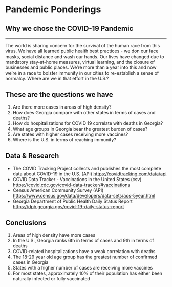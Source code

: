 # Pandemic Ponderings
## Why we chose the COVID-19 Pandemic
---------------------------------------------------------------------------------
The world is sharing concern for the survival of the human race from this virus. We have all learned public health best practices - we don our face masks, social distance and wash our hands. Our lives have changed due to mandatory stay-at-home measures, virtual learning, and the closure of businesses and public places. We’re more than a year into this and now we’re in a race to bolster immunity in our cities to re-establish a sense of normalcy. Where are we in that effort in the U.S.?

## These are the questions we have
1. Are there more cases in areas of high density?
2. How does Georgia compare with other states in terms of cases and deaths?
3. How do hospitalizations for COVID 19 correlate with deaths in Georgia?
4. What age groups in Georgia bear the greatest burden of cases?
5. Are states with higher cases receiving more vaccines?
6. Where is the U.S. in terms of reaching immunity?

## Data & Research
* The COVID Tracking Project collects and publishes the most complete data about COVID-19 in the U.S. (API) https://covidtracking.com/data/api
* COVID Data Tracker - Vaccinations in the United States (csv) https://covid.cdc.gov/covid-data-tracker/#vaccinations
* Census American Community Survey (API) https://www.census.gov/data/developers/data-sets/acs-5year.html
* Georgia Department of Public Health Daily Status Report https://dph.georgia.gov/covid-19-daily-status-report

## Conclusions
1. Areas of high density have more cases
2. In the U.S., Georgia ranks 6th in terms of cases and 9th in terms of deaths
3. COVID-related hospitalizations have a weak correlation with deaths
4. The 18-29 year old age group has the greatest number of confirmed cases in Georgia
5. States with a higher number of cases are receiving more vaccines
6. For most states, approximately 10% of their population has either been naturally infected or fully vaccinated

